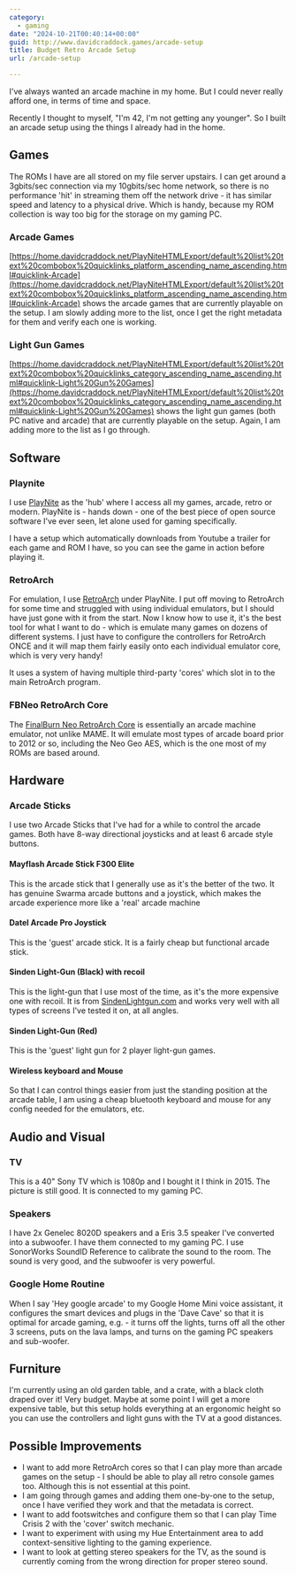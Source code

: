 ```yaml
---
category:
  - gaming
date: "2024-10-21T00:40:14+00:00"
guid: http://www.davidcraddock.games/arcade-setup
title: Budget Retro Arcade Setup
url: /arcade-setup

---
```


I've always wanted an arcade machine in my home. But I could never really afford one, in terms of time and space.

Recently I thought to myself, "I'm 42, I'm not getting any younger". So I built an arcade setup using the things I already had in the home.

## Games

The ROMs I have are all stored on my file server upstairs. I can get around a 3gbits/sec connection via my 10gbits/sec home network, so there is no performance 'hit' in streaming them off the network drive - it has similar speed and latency to a physical drive. Which is handy, because my ROM collection is way too big for the storage on my gaming PC.

### Arcade Games

[https://home.davidcraddock.net/PlayNiteHTMLExport/default%20list%20text%20combobox%20quicklinks_platform_ascending_name_ascending.html#quicklink-Arcade](https://home.davidcraddock.net/PlayNiteHTMLExport/default%20list%20text%20combobox%20quicklinks_platform_ascending_name_ascending.html#quicklink-Arcade) shows the arcade games that are currently playable on the setup. I am slowly adding more to the list, once I get the right metadata for them and verify each one is working.

### Light Gun Games

[https://home.davidcraddock.net/PlayNiteHTMLExport/default%20list%20text%20combobox%20quicklinks_category_ascending_name_ascending.html#quicklink-Light%20Gun%20Games](https://home.davidcraddock.net/PlayNiteHTMLExport/default%20list%20text%20combobox%20quicklinks_category_ascending_name_ascending.html#quicklink-Light%20Gun%20Games) shows the light gun games (both PC native and arcade) that are currently playable on the setup. Again, I am adding more to the list as I go through.

## Software

### Playnite

I use [PlayNite](https://Playnite.link) as the 'hub' where I access all my games, arcade, retro or modern. PlayNite is - hands down - one of the best piece of open source software I've ever seen, let alone used for gaming specifically.

I have a setup which automatically downloads from Youtube a trailer for each game and ROM I have, so you can see the game in action before playing it.

### RetroArch

For emulation, I use [RetroArch](https://www.retroarch.com/) under PlayNite. I put off moving to RetroArch for some time and struggled with using individual emulators, but I should have just gone with it from the start. Now I know how to use it, it's the best tool for what I want to do - which is emulate many games on dozens of different systems. I just have to configure the controllers for RetroArch ONCE and it will map them fairly easily onto each individual emulator core, which is very very handy!

It uses a system of having multiple third-party 'cores' which slot in to the main RetroArch program.

### FBNeo RetroArch Core

The [FinalBurn Neo RetroArch Core](https://docs.libretro.com/library/fbneo/) is essentially an arcade machine emulator, not unlike MAME. It will emulate most types of arcade board prior to 2012 or so, including the Neo Geo AES, which is the one most of my ROMs are based around.

## Hardware

### Arcade Sticks

I use two Arcade Sticks that I've had for a while to control the arcade games. Both have 8-way directional joysticks and at least 6 arcade style buttons.

#### Mayflash Arcade Stick F300 Elite

This is the arcade stick that I generally use as it's the better of the two. It has genuine Swarma arcade buttons and a joystick, which makes the arcade experience more like a 'real' arcade machine

#### Datel Arcade Pro Joystick

This is the 'guest' arcade stick. It is a fairly cheap but functional arcade stick.

#### Sinden Light-Gun (Black) with recoil

This is the light-gun that I use most of the time, as it's the more expensive one with recoil. It is from [SindenLightgun.com](https://sindenlightgun.com/) and works very well with all types of screens I've tested it on, at all angles.

#### Sinden Light-Gun (Red)

This is the 'guest' light gun for 2 player light-gun games.

#### Wireless keyboard and Mouse

So that I can control things easier from just the standing position at the arcade table, I am using a cheap bluetooth keyboard and mouse for any config needed for the emulators, etc.

## Audio and Visual

### TV

This is a 40" Sony TV which is 1080p and I bought it I think in 2015. The picture is still good. It is connected to my gaming PC.

### Speakers

I have 2x Genelec 8020D speakers and a Eris 3.5 speaker I've converted into a subwoofer. I have them connected to my gaming PC. I use SonorWorks SoundID Reference to calibrate the sound to the room. The sound is very good, and the subwoofer is very powerful.

### Google Home Routine

When I say 'Hey google arcade' to my Google Home Mini voice assistant, it configures the smart devices and plugs in the 'Dave Cave' so that it is optimal for arcade gaming, e.g. - it turns off the lights, turns off all the other 3 screens, puts on the lava lamps, and turns on the gaming PC speakers and sub-woofer.

## Furniture

I'm currently using an old garden table, and a crate, with a black cloth draped over it! Very budget. Maybe at some point I will get a more expensive table, but this setup holds everything at an ergonomic height so you can use the controllers and light guns with the TV at a good distances.

## Possible Improvements

* I want to add more RetroArch cores so that I can play more than arcade games on the setup - I should be able to play all retro console games too. Although this is not essential at this point.
* I am going through games and adding them one-by-one to the setup, once I have verified they work and that the metadata is correct.
* I want to add footswitches and configure them so that I can play Time Crisis 2 with the 'cover' switch mechanic.
* I want to experiment with using my Hue Entertainment area to add context-sensitive lighting to the gaming experience.
* I want to look at getting stereo speakers for the TV, as the sound is currently coming from the wrong direction for proper stereo sound.



